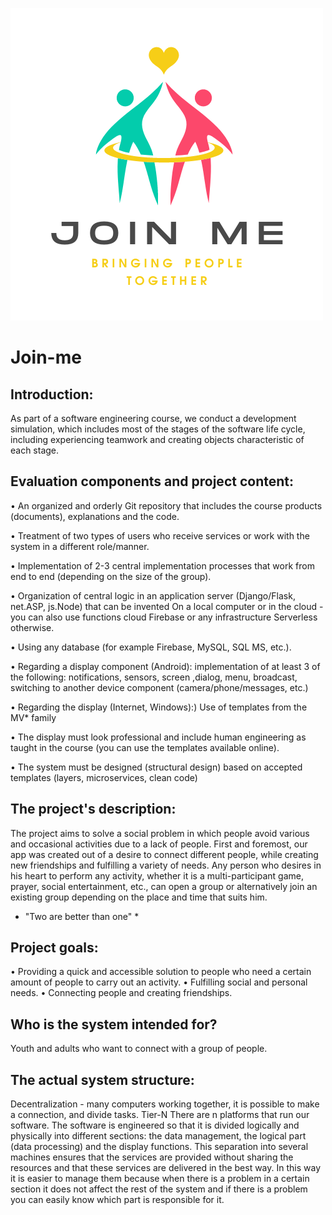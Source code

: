 ![alt text](https://github.com/ShaharMachluf/Join-me-2/blob/master/logo/Join%20me.png) 

# Join-me

## Introduction:
As part of a software engineering course, we conduct a development simulation, which includes most of the stages of the software life cycle, including experiencing teamwork and creating objects characteristic of each stage.



## Evaluation components and project content:
• An organized and orderly Git repository that includes the course products (documents), explanations and the code.

• Treatment of two types of users who receive services or work with the system in a different role/manner.

• Implementation of 2-3 central implementation processes that work from end to end (depending on the size of the group).

• Organization of central logic in an application server (Django/Flask, net.ASP, js.Node) that can be invented On a local computer or in the cloud - you can also use functions cloud Firebase or any infrastructure Serverless otherwise.

• Using any database (for example Firebase, MySQL, SQL MS, etc.).

• Regarding a display component (Android): implementation of at least 3 of the following: notifications, sensors, screen ,dialog, menu, broadcast, switching to another device component (camera/phone/messages, etc.)

• Regarding the display (Internet, Windows):) Use of templates from the MV* family

• The display must look professional and include human engineering as taught in the course (you can use the templates available online).

• The system must be designed (structural design) based on accepted templates (layers, microservices, clean code)


## The project's description:

The project aims to solve a social problem in which people avoid various and occasional activities due to a lack of people. First and foremost, our app was created out of a desire to connect different people, while creating new friendships and fulfilling a variety of needs. Any person who desires in his heart to perform any activity, whether it is a multi-participant game, prayer, social entertainment, etc., can open a group or alternatively join an existing group depending on the place and time that suits him.
 * "Two are better than one" * 

## Project goals:
• Providing a quick and accessible solution to people who need a certain amount of people to carry out an activity.
• Fulfilling social and personal needs.
• Connecting people and creating friendships.

## Who is the system intended for?
Youth and adults who want to connect with a group of people.

## The actual system structure:
Decentralization - many computers working together, it is possible to make a connection, and divide tasks.
Tier-N There are n platforms that run our software.
The software is engineered so that it is divided logically and physically into different sections: the data management, the logical part (data processing) and the display functions.
This separation into several machines ensures that the services are provided without sharing the resources and that these services are delivered in the best way.
In this way it is easier to manage them because when there is a problem in a certain section it does not affect the rest of the system and if there is a problem you can easily know which part is responsible for it.
